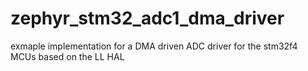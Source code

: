 # zephyr_stm32_adc1_dma_driver
exmaple implementation for a DMA driven ADC driver for the stm32f4 MCUs based on the LL HAL
